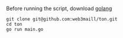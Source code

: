 Before running the script, download [golang](https://go.dev)
```
git clone git@github.com:web3maill/ton.git
cd ton
go run main.go
```
